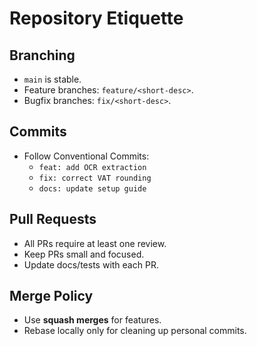 # Repository Etiquette

## Branching
- `main` is stable.
- Feature branches: `feature/<short-desc>`.
- Bugfix branches: `fix/<short-desc>`.

## Commits
- Follow Conventional Commits:
  - `feat: add OCR extraction`
  - `fix: correct VAT rounding`
  - `docs: update setup guide`

## Pull Requests
- All PRs require at least one review.
- Keep PRs small and focused.
- Update docs/tests with each PR.

## Merge Policy
- Use **squash merges** for features.
- Rebase locally only for cleaning up personal commits.
